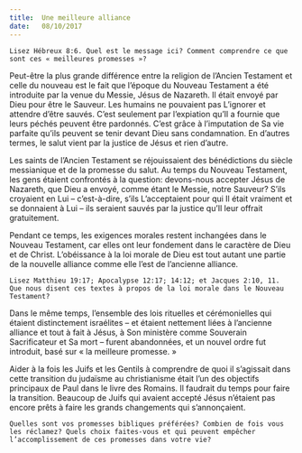 ```yaml
---
title:  Une meilleure alliance
date:   08/10/2017
---
```


`Lisez Hébreux 8:6. Quel est le message ici? Comment comprendre ce que sont ces « meilleures promesses »?`

Peut-être la plus grande différence entre la religion de l’Ancien Testament et celle du nouveau est le fait que l’époque du Nouveau Testament a été introduite par la venue du Messie, Jésus de Nazareth. Il était envoyé par Dieu pour être le Sauveur. Les humains ne pouvaient pas L’ignorer et attendre d’être sauvés. C’est seulement par l’expiation qu’Il a fournie que leurs péchés peuvent être pardonnés. C’est grâce à l’imputation de Sa vie parfaite qu’ils peuvent se tenir devant Dieu sans condamnation. En d’autres termes, le salut vient par la justice de Jésus et rien d’autre. 

Les saints de l’Ancien Testament se réjouissaient des bénédictions du siècle messianique et de la promesse du salut. Au temps du Nouveau Testament, les gens étaient confrontés à la question: devons-nous accepter Jésus de Nazareth, que Dieu a envoyé, comme étant le Messie, notre Sauveur? S’ils croyaient en Lui – c’est-à-dire, s’ils L’acceptaient pour qui Il était vraiment et se donnaient à Lui – ils seraient sauvés par la justice qu’Il leur offrait gratuitement.

Pendant ce temps, les exigences morales restent inchangées dans le Nouveau Testament, car elles ont leur fondement dans le caractère de Dieu et de Christ. L’obéissance à la loi morale de Dieu est tout autant une partie de la nouvelle alliance comme elle l’est de l’ancienne alliance.

`Lisez Matthieu 19:17; Apocalypse 12:17; 14:12; et Jacques 2:10, 11. Que nous disent ces textes à propos de la loi morale dans le Nouveau Testament?`

Dans le même temps, l’ensemble des lois rituelles et cérémonielles qui étaient distinctement israélites – et étaient nettement liées à l’ancienne alliance et tout à fait à Jésus, à Son ministère comme Souverain Sacrificateur et Sa mort – furent abandonnées, et un nouvel ordre fut introduit, basé sur « la meilleure promesse. »

Aider à la fois les Juifs et les Gentils à comprendre de quoi il s’agissait dans cette transition du judaïsme au christianisme était l’un des objectifs principaux de Paul dans le livre des Romains. Il faudrait du temps pour faire la transition. Beaucoup de Juifs qui avaient accepté Jésus n’étaient pas encore prêts à faire les grands changements qui s’annonçaient.

`Quelles sont vos promesses bibliques préférées? Combien de fois vous les réclamez? Quels choix faites-vous et qui peuvent empêcher l’accomplissement de ces promesses dans votre vie?`